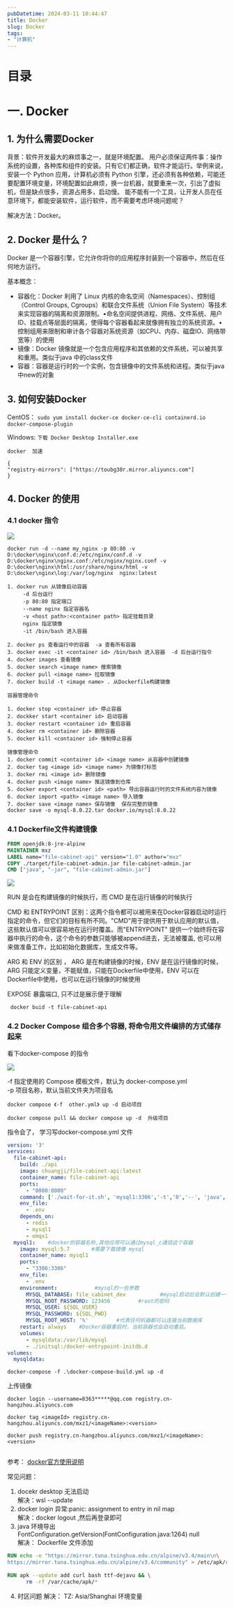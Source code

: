 ```yaml
---
pubDatetime: 2024-03-11 10:44:47
title: Docker
slug: Docker
tags:
- "计算机"
---
```


# 目录

# 一. Docker
## 1. 为什么需要Docker
背景：软件开发最大的麻烦事之一，就是环境配置。 用户必须保证两件事：操作系统的设置，各种库和组件的安装。只有它们都正确，软件才能运行。举例来说，安装一个 Python 应用，计算机必须有 Python 引擎，还必须有各种依赖，可能还要配置环境变量，环境配置如此麻烦，换一台机器，就要重来一次，引出了虚拟机，但是缺点很多，资源占用多，启动慢。 能不能有一个工具，让开发人员在任意环境下，都能安装软件，运行软件，而不需要考虑环境问题呢？

解决方法：Docker。


## 2. Docker 是什么？
Docker 是一个容器引擎，它允许你将你的应用程序封装到一个容器中，然后在任何地方运行。

基本概念：
- 容器化：Docker 利用了 Linux 内核的命名空间（Namespaces）、控制组（Control Groups, Cgroups）和联合文件系统（Union File System）等技术来实现容器的隔离和资源限制。•命名空间提供进程、网络、文件系统、用户ID、挂载点等层面的隔离，使得每个容器看起来就像拥有独立的系统资源。•控制组用来限制和审计各个容器对系统资源（如CPU、内存、磁盘IO、网络带宽等）的使用
- 镜像：Docker 镜像就是一个包含应用程序和其依赖的文件系统，可以被共享和重用。类似于java 中的class文件
- 容器：容器是运行时的一个实例，包含镜像中的文件系统和进程。类似于java中new的对象

## 3. 如何安装Docker

CentOS： `sudo yum install docker-ce docker-ce-cli containerd.io docker-compose-plugin`  


Windows: `下载 Docker Desktop Installer.exe`

```
docker  加速

{
"registry-mirrors": ["https://toubg30r.mirror.aliyuncs.com"]
}
```


## 4. Docker 的使用

### 4.1 docker 指令  
![](../../../../public/img/note/docker/1710231495803.png)

```shell
docker run -d --name my_nginx -p 80:80 -v D:\docker\nginx\conf.d:/etc/nginx/conf.d -v D:\docker\nginx\nginx.conf:/etc/nginx/nginx.conf -v D:\docker\nginx\html:/usr/share/nginx/html -v D:\docker\nginx\log:/var/log/nginx  nginx:latest
```
```shell
1. docker run 从镜像启动容器
     -d 后台运行
     -p 80:80 指定端口
     --name nginx 指定容器名
     -v <host path>:<container path> 指定挂载目录
     nginx 指定镜像
     -it /bin/bash 进入容器

2. docker ps 查看运行中的容器  -a 查看所有容器
3. docker exec -it <container id> /bin/bash 进入容器  -d 后台运行指令
4. docker images 查看镜像
5. docker search <image name> 搜索镜像
6. docker pull <image name> 拉取镜像
7. docker build -t <image name> . 从Dockerfile构建镜像

容器管理命令

1. docker stop <container id> 停止容器
2. dockker start <container id> 启动容器
3. docker restart <container id> 重启容器
4. docker rm <container id> 删除容器
5. docker kill <container id> 强制停止容器

镜像管理命令
1. docker commit <container id> <image name> 从容器中创建镜像
2. docker tag <image id> <image name> 为镜像打标签
3. docker rmi <image id> 删除镜像
4. docker push <image name> 推送镜像到仓库
5. docker export <container id> <path> 导出容器运行时的文件系统内容为镜像
6. docker import <path> <image name> 导入镜像
7. docker save <image name> 保存镜像  保存完整的镜像
docker save -o mysql-8.0.22.tar docker.io/mysql:8.0.22
```



### 4.1 Dockerfile文件构建镜像

```dockerfile
FROM openjdk:8-jre-alpine
MAINTAINER mxz
LABEL name="file-cabinet-api" version="1.0" author="mxz"
COPY ./target/file-cabinet-admin.jar file-cabinet-admin.jar
CMD ["java", "-jar", "file-cabinet-admin.jar"]

```
![](./../../../../public/img/note/docker/1710322770911.png)

RUN 是会在构建镜像的时候执行，而 CMD 是在运行镜像的时候执行

CMD 和 ENTRYPOINT 区别：这两个指令都可以被用来在Docker容器启动时运行指定的命令，但它们的目标有所不同。"CMD"用于提供用于默认应用的默认值，这些默认值可以很容易地在运行时覆盖。而"ENTRYPOINT" 提供一个始终将在容器中执行的命令，这个命令的参数只能够被append进去，无法被覆盖, 也可以用来做准备工作，比如初始化数据库，生成文件等。

ARG 和 ENV 的区别 ， ARG 是在构建镜像的时候，ENV 是在运行镜像的时候，ARG 只能定义变量，不能赋值，只能在Dockerfile中使用，ENV 可以在Dockerfile中使用，也可以在运行镜像的时候使用

EXPOSE 暴露端口, 只不过是展示便于理解

``` docker buid -t file-cabinet-api```

### 4.2 Docker Compose 组合多个容器, 将命令用文件编排的方式储存起来

看下docker-compose 的指令

![](../../../../public/img/note/docker/1710387256392.png)

-f 指定使用的 Compose 模板文件，默认为 docker-compose.yml  
-p 项目名称，默认当前文件夹为项目名  

``` shell
docker compose 《-f  other.yml》 up -d 启动项目

docker compose pull && docker compose up -d  升级项目
```
指令会了， 学习写docker-compose.yml 文件

```yaml
version: '3'
services:
  file-cabinet-api:
    build: ./api
    image: chuangji/file-cabinet-api:latest
    container_name: file-cabinet-api
    ports:
      - "8080:8080"
    command: ['./wait-for-it.sh', 'mysql1:3306','-t','0','--', 'java', '-jar', 'file-cabinet-admin.jar']
    env_file:
      - .env
    depends_on:
      - redis
      - mysql1
      - emqx1
  mysql1:    #docker的容器名称,其他应用可以通过mysql_c通信这个容器
    image: mysql:5.7       #需要下载镜像 mysql
    container_name: mysql1
    ports:
      - "3306:3306"
    env_file:
      - .env
    environment:            #mysql的一些参数
      MYSQL_DATABASE: file_cabinet_dev           #mysql启动后会默认创建一个docker的database
      MYSQL_ROOT_PASSWORD: 123456         #root的密码
      MYSQL_USER: ${SQL_USER}
      MYSQL_PASSWORD: ${SQL_PWD}
      MYSQL_ROOT_HOST: '%'         #代表任何机器都可以连接当前数据库
    restart: always    #Docker容器重启时，当前容器也会自动重启。  
    volumes:
      - mysqldata:/var/lib/mysql
      - ./initsql:/docker-entrypoint-initdb.d
volumes:
  mysqldata:

```
```
docker-compose -f .\docker-compose-build.yml up -d
```

上传镜像
```shell
docker login --username=8363*****@qq.com registry.cn-hangzhou.aliyuncs.com

docker tag <imageId> registry.cn-hangzhou.aliyuncs.com/mxz1/<imageName>:<version>

docker push registry.cn-hangzhou.aliyuncs.com/mxz1/<imageName>:<version>


```

参考：
[docker官方使用说明](https://docs.docker.com/manuals/)



常见问题：
1. docekr desktop 无法启动  
解决：wsl --update
2. docker login 异常:panic: assignment to entry in nil map  
解决：docker logout ,然后再登录即可
3. java 环境导出 FontConfiguration.getVersion(FontConfiguration.java:1264) null  
解决： Dockerfile 文件添加
```Dockerfile
RUN echo -e "https://mirror.tuna.tsinghua.edu.cn/alpine/v3.4/main\n\
https://mirror.tuna.tsinghua.edu.cn/alpine/v3.4/community" > /etc/apk/repositories
 
RUN apk --update add curl bash ttf-dejavu && \
      rm -rf /var/cache/apk/*
```
4. 时区问题
解决：       TZ: Asia/Shanghai  环境变量 